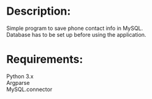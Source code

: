# Description:
Simple program to save phone contact info in MySQL.\
Database has to be set up before using the application.
# Requirements:
Python 3.x\
Argparse\
MySQL.connector
